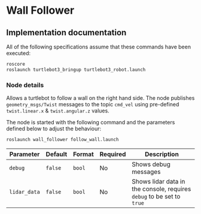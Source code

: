 # Wall Follower

## Implementation documentation
All of the following specifications assume that these commands have been executed:
```sh
roscore
roslaunch turtlebot3_bringup turtlebot3_robot.launch
```

### Node details

Allows a turtlebot to follow  a wall on the right hand side. The node publishes `geometry_msgs/Twist` messages to the topic `cmd_vel` using pre-defined `twist.linear.x` & `twist.angular.z` values.

The node is started with the following command and the parameters defined below to adjust the behaviour:
```sh
roslaunch wall_follower follow_wall.launch
```

| Parameter    | Default | Format | Required | Description                                                           |
|--------------|---------|--------|----------|-----------------------------------------------------------------------|
| `debug`      | `false` | `bool` | No       | Shows debug messages                                                  |
| `lidar_data` | `false` | `bool` | No       | Shows lidar data in the console, requires `debug` to be set to `true` |
